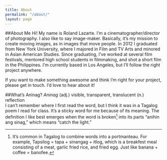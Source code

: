 ```yaml
---
title: About
permalink: "/about/"
layout: page
---
```


##About Me
Hi! My name is Roland Lazarte. I’m a cinematographer/director of photography. I also like to say image-maker. Basically, it’s my mission to create moving images, as in images that move people. In 2012 I graduated from New York University, where I majored in Film and TV Arts and minored in Asian American Studies. Since graduating, I’ve worked at several film festivals, mentored high school students in filmmaking, and shot a short film in the Philippines. I’m currently based in Los Angeles, but I’ll follow the right project anywhere.

If you want to make something awesome and think I’m right for your project, please get in touch. I’d love to hear about it!  

##What’s Aninag?
*Aninag* (adj.) visible, transparent, translucent (n.) reflection  
I can’t remember where I first read the word, but I think it was in a Tagalog poem I read for class. It’s a sticky word for me because of its meaning. The definition I like best emerges when the word is broken[^1] into its parts “anihin ang sinag,” which means “catch the light.” 

[^1]: It’s common in Tagalog to combine words into a portmanteau. For example, Tapsilog = tapa + sinangag + itlog, which is a breakfest meal consisting of a meat, garlic fried rice, and fried egg. Just like banana + coffee = banofee.